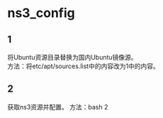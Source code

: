 # ns3_config

## 1   
将Ubuntu资源目录替换为国内Ubuntu镜像源。      
方法：将etc/apt/sources.list中的内容改为1中的内容。

## 2   
获取ns3资源并配置。
方法：bash 2